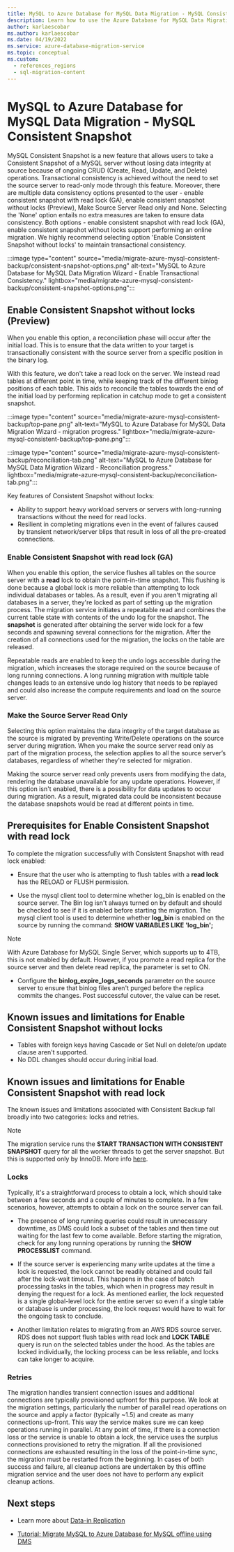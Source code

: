```yaml
---
title: MySQL to Azure Database for MySQL Data Migration - MySQL Consistent Backup
description: Learn how to use the Azure Database for MySQL Data Migration - MySQL Consistent Backup for transaction consistency even without making the Source server read-only.
author: karlaescobar
ms.author: karlaescobar
ms.date: 04/19/2022
ms.service: azure-database-migration-service
ms.topic: conceptual
ms.custom:
  - references_regions
  - sql-migration-content
---
```


# MySQL to Azure Database for MySQL Data Migration - MySQL Consistent Snapshot

MySQL Consistent Snapshot is a new feature that allows users to take a Consistent Snapshot of a MySQL server without losing data integrity at source because of ongoing CRUD (Create, Read, Update, and Delete) operations. Transactional consistency is achieved without the need to set the source server to read-only mode through this feature. Moreover, there are multiple data consistency options presented to the user - enable consistent snapshot with read lock (GA), enable consistent snapshot without locks (Preview), Make Source Server Read only and None. Selecting the 'None' option entails no extra measures are taken to ensure data consistency. Both options - enable consistent snapshot with read lock (GA), enable consistent snapshot without locks support performing an online migration. We highly recommend selecting option 'Enable Consistent Snapshot without locks' to maintain transactional consistency.

:::image type="content" source="media/migrate-azure-mysql-consistent-backup/consistent-snapshot-options.png" alt-text="MySQL to Azure Database for MySQL Data Migration Wizard - Enable Transactional Consistency." lightbox="media/migrate-azure-mysql-consistent-backup/consistent-snapshot-options.png":::

## Enable Consistent Snapshot without locks (Preview)

When you enable this option, a reconciliation phase will occur after the initial load. This is to ensure that the data written to your target is transactionally consistent with the source server from a specific position in the binary log.

With this feature, we don't take a read lock on the server. We instead read tables at different point in time, while keeping track of the different binlog positions of each table. This aids to reconcile the tables towards the end of the initial load by performing replication in catchup mode to get a consistent snapshot.

:::image type="content" source="media/migrate-azure-mysql-consistent-backup/top-pane.png" alt-text="MySQL to Azure Database for MySQL Data Migration Wizard - migration progress." lightbox="media/migrate-azure-mysql-consistent-backup/top-pane.png":::

:::image type="content" source="media/migrate-azure-mysql-consistent-backup/reconciliation-tab.png" alt-text="MySQL to Azure Database for MySQL Data Migration Wizard - Reconciliation progress." lightbox="media/migrate-azure-mysql-consistent-backup/reconciliation-tab.png":::

Key features of Consistent Snapshot without locks:

* Ability to support heavy workload servers or servers with long-running transactions without the need for read locks.
* Resilient in completing migrations even in the event of failures caused by transient network/server blips that result in loss of all the pre-created connections.

### Enable Consistent Snapshot with read lock (GA)

When you enable this option, the service flushes all tables on the source server with a **read** lock to obtain the point-in-time snapshot. This flushing is done because a global lock is more reliable than attempting to lock individual databases or tables. As a result, even if you aren't migrating all databases in a server, they're locked as part of setting up the migration process. The migration service initiates a repeatable read and combines the current table state with contents of the undo log for the snapshot. The **snapshot** is generated after obtaining the server wide lock for a few seconds and spawning several connections for the migration. After the creation of all connections used for the migration, the locks on the table are released.

Repeatable reads are enabled to keep the undo logs accessible during the migration, which increases the storage required on the source because of long running connections. A long running migration with multiple table changes leads to an extensive undo log history that needs to be replayed and could also increase the compute requirements and load on the source server.

### Make the Source Server Read Only

 Selecting this option maintains the data integrity of the target database as the source is migrated by preventing Write/Delete operations on the source server during migration. When you make the source server read only as part of the migration process, the selection applies to all the source server’s databases, regardless of whether they're selected for migration.

Making the source server read only prevents users from modifying the data, rendering the database unavailable for any update operations. However, if this option isn't enabled, there is a possibility for data updates to occur during migration. As a result, migrated data could be inconsistent because the database snapshots would be read at different points in time.

## Prerequisites for Enable Consistent Snapshot with read lock

To complete the migration successfully with Consistent Snapshot with read lock enabled:

- Ensure that the user who is attempting to flush tables with a **read lock** has the RELOAD or FLUSH permission.

- Use the mysql client tool to determine whether log_bin is enabled on the source server. The Bin log isn't always turned on by default and should be checked to see if it is enabled before starting the migration. The mysql client tool is used to determine whether **log_bin** is enabled on the source by running the command: **SHOW VARIABLES LIKE 'log_bin';**

> [!NOTE]
> With Azure Database for MySQL Single Server, which supports up to 4TB, this is not enabled by default. However, if you promote a read replica for the source server and then delete read replica, the parameter is set to ON.

- Configure the **binlog_expire_logs_seconds** parameter on the source server to ensure that binlog files aren't purged before the replica commits the changes. Post successful cutover, the value can be reset.

## Known issues and limitations for Enable Consistent Snapshot without locks

- Tables with foreign keys having Cascade or Set Null on delete/on update clause aren't supported.
- No DDL changes should occur during initial load.

## Known issues and limitations for Enable Consistent Snapshot with read lock

The known issues and limitations associated with Consistent Backup fall broadly into two categories: locks and retries.

> [!NOTE]
> The migration service runs the **START TRANSACTION WITH CONSISTENT SNAPSHOT** query for all the worker threads to get the server snapshot. But this is supported only by InnoDB. More info [here](https://dev.mysql.com/doc/refman/8.0/en/commit.html).

### Locks

Typically, it's a straightforward process to obtain a lock, which should take between a few seconds and a couple of minutes to complete. In a few scenarios, however, attempts to obtain a lock on the source server can fail.

- The presence of long running queries could result in unnecessary downtime, as DMS could lock a subset of the tables and then time out waiting for the last few to come available. Before starting the migration, check for any long running operations by running the **SHOW PROCESSLIST** command.  

- If the source server is experiencing many write updates at the time a lock is requested, the lock cannot be readily obtained and could fail after the lock-wait timeout. This happens in the case of batch processing tasks in the tables, which when in progress may result in denying the request for a lock. As mentioned earlier, the lock requested is a single global-level lock for the entire server so even if a single table or database is under processing, the lock request would have to wait for the ongoing task to conclude.  

- Another limitation relates to migrating from an AWS RDS source server. RDS does not support flush tables with read lock and **LOCK TABLE** query is run on the selected tables under the hood. As the tables are locked individually, the locking process can be less reliable, and locks can take longer to acquire.

### Retries

The migration handles transient connection issues and additional connections are typically provisioned upfront for this purpose. We look at the migration settings, particularly the number of parallel read operations on the source and apply a factor (typically ~1.5) and create as many connections up-front. This way the service makes sure we can keep operations running in parallel. At any point of time, if there is a connection loss or the service is unable to obtain a lock, the service uses the surplus connections provisioned to retry the migration. If all the provisioned connections are exhausted resulting in the loss of the point-in-time sync, the migration must be restarted from the beginning. In cases of both success and failure, all cleanup actions are undertaken by this offline migration service and the user does not have to perform any explicit cleanup actions.

## Next steps

- Learn more about [Data-in Replication](../mysql/concepts-data-in-replication.md)

- [Tutorial: Migrate MySQL to Azure Database for MySQL offline using DMS](tutorial-mysql-azure-mysql-offline-portal.md)
